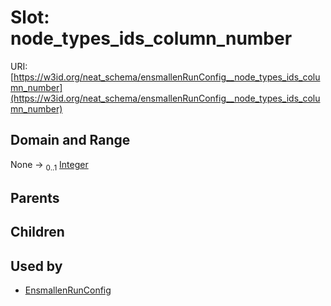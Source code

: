 
# Slot: node_types_ids_column_number




URI: [https://w3id.org/neat_schema/ensmallenRunConfig__node_types_ids_column_number](https://w3id.org/neat_schema/ensmallenRunConfig__node_types_ids_column_number)


## Domain and Range

None &#8594;  <sub>0..1</sub> [Integer](types/Integer.md)

## Parents


## Children


## Used by

 * [EnsmallenRunConfig](EnsmallenRunConfig.md)
